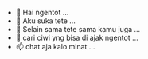 - 👋 Hai ngentot ...
- 👀 Aku suka tete ...
- 🌱 Selain sama tete sama kamu juga ...
- 💞️ cari ciwi yng bisa di ajak ngentot ...
- 📫 chat aja kalo minat ...

